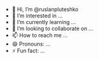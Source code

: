 - 👋 Hi, I’m @ruslanpluteshko
- 👀 I’m interested in ...
- 🌱 I’m currently learning ...
- 💞️ I’m looking to collaborate on ...
- 📫 How to reach me ...
- 😄 Pronouns: ...
- ⚡ Fun fact: ...

<!---
ruslanpluteshko/ruslanpluteshko is a ✨ special ✨ repository because its `README.md` (this file) appears on your GitHub profile.
You can click the Preview link to take a look at your changes.
--->
